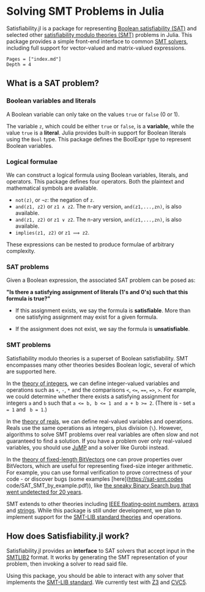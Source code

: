# Solving SMT Problems in Julia
Satisfiability.jl is a package for representing [Boolean satisfiability (SAT)](https://en.wikipedia.org/wiki/Boolean_satisfiability_problem) and selected other [satisfiability modulo theories (SMT)](https://en.wikipedia.org/wiki/Satisfiability_modulo_theories) problems in Julia. This package provides a simple front-end interface to common [SMT solvers](https://smt-lib.org/solvers.shtml), including full support for vector-valued and matrix-valued expressions.

```@contents
Pages = ["index.md"]
Depth = 4
```

## What is a SAT problem?
### Boolean variables and literals
A Boolean variable can only take on the values `true` or `false` (0 or 1).

The variable `z`, which could be either `true` or `false`, is a **variable**, while the value `true` is a **literal**. Julia provides built-in support for Boolean literals using the `Bool` type. This package defines the BoolExpr type to represent Boolean variables.

### Logical formulae
We can construct a logical formula using Boolean variables, literals, and operators. This package defines four operators. Both the plaintext and mathematical symbols are available.

* `not(z)`, or `¬z`: the negation of `z`.
* `and(z1, z2)` or `z1 ∧ z2`. The n-ary version, `and(z1,...,zn)`, is also available.
* `and(z1, z2)` or `z1 ∨ z2`. The n-ary version, `and(z1,...,zn)`, is also available.
* `implies(z1, z2)` or `z1 ⟹ z2`.

These expressions can be nested to produce formulae of arbitrary complexity.

### SAT problems
Given a Boolean expression, the associated SAT problem can be posed as:

**"Is there a satisfying assignment of literals (1's and 0's) such that this formula is true?"**

* If this assignment exists, we say the formula is **satisfiable**. More than one satisfying assignment may exist for a given formula.

* If the assignment does not exist, we say the formula is **unsatisfiable**.

### SMT problems
Satisfiability modulo theories is a superset of Boolean satisfiability. SMT encompasses many other theories besides Boolean logic, several of which are supported here.

In the [theory of integers](https://smt-lib.org/theories-Ints.shtml), we can define integer-valued variables and operations such as `+`, `-`, `*` and the comparisons `<`, `<=`, `==`, `=>`, `>`. For example, we could determine whether there exists a satisfying assignment for integers `a` and `b` such that `a <= b, b <= 1 and a + b >= 2`. (There is - set `a = 1` and ` b = 1`.)

In the [theory of reals](https://smt-lib.org/theories-Reals.shtml), we can define real-valued variables and operations. Reals use the same operations as integers, plus division (`\`). However, algorithms to solve SMT problems over real variables are often slow and not guaranteed to find a solution. If you have a problem over only real-valued variables, you should use [JuMP](https://jump.dev/) and a solver like Gurobi instead.

In the [theory of fixed-length BitVectors](https://smt-lib.org/theories-FixedSizeBitVectors.shtml) one can prove properties over BitVectors, which are useful for representing fixed-size integer arithmetic. For example, you can use formal verification to prove correctness of your code - or discover bugs (some examples [here](https://sat-smt.codes code/SAT_SMT_by_example.pdf)), like [the sneaky Binary Search bug that went undetected for 20 years](https://thebittheories.com/the-curious-case-of-binary-search-the-famous-bug-that-remained-undetected-for-20-years-973e89fc212?gi=5adc69f5db4d).

SMT extends to other theories including [IEEE floating-point numbers](https://smt-lib.org/theories-FloatingPoint.shtml), [arrays](https://smt-lib.org/theories-ArraysEx.shtml) and [strings](https://smt-lib.org/theories-UnicodeStrings.shtml). While this package is still under development, we plan to implement support for the [SMT-LIB standard theories](http://smtlib.cs.uiowa.edu/theories.shtml) and operations.

## How does Satisfiability.jl work?
Satisfiability.jl provides an **interface** to SAT solvers that accept input in the [SMTLIB2](http://www.smtlib.org/) format. It works by generating the SMT representation of your problem, then invoking a solver to read said file.

Using this package, you should be able to interact with any solver that implements the [SMT-LIB standard](https://smt-lib.org/standard.shtml). We currently test with [Z3](https://microsoft.github.io/z3guide/) and [CVC5](https://cvc5.github.io/).
